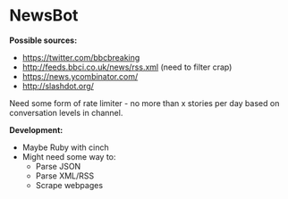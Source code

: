 NewsBot
=======

**Possible sources:**

* https://twitter.com/bbcbreaking
* http://feeds.bbci.co.uk/news/rss.xml (need to filter crap)
* https://news.ycombinator.com/
* http://slashdot.org/

Need some form of rate limiter - no more than x stories per day based on conversation levels in channel.

**Development:**

* Maybe Ruby with cinch
* Might need some way to:
  * Parse JSON
  * Parse XML/RSS
  * Scrape webpages

